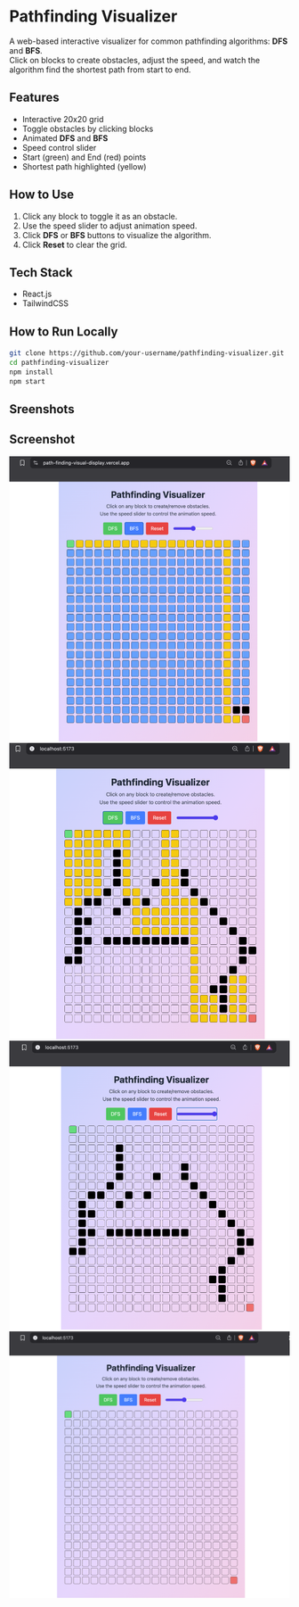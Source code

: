 # Pathfinding Visualizer

A web-based interactive visualizer for common pathfinding algorithms: **DFS** and **BFS**.  
Click on blocks to create obstacles, adjust the speed, and watch the algorithm find the shortest path from start to end.

## Features

- Interactive 20x20 grid
- Toggle obstacles by clicking blocks
- Animated **DFS** and **BFS**
- Speed control slider
- Start (green) and End (red) points
- Shortest path highlighted (yellow)

## How to Use

1. Click any block to toggle it as an obstacle.
2. Use the speed slider to adjust animation speed.
3. Click **DFS** or **BFS** buttons to visualize the algorithm.
4. Click **Reset** to clear the grid.

## Tech Stack

- React.js
- TailwindCSS

## How to Run Locally

```bash
git clone https://github.com/your-username/pathfinding-visualizer.git
cd pathfinding-visualizer
npm install
npm start
```

## Sreenshots

## Screenshot

![Visualizer Screenshot](src/assets/bfs.png)
![Visualizer Screenshot](src/assets/finaloutput.png)
![Visualizer Screenshot](src/assets/plottingobstacles.png)
![Visualizer Screenshot](src/assets/start.png)
